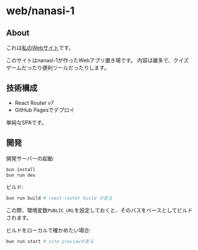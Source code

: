 # web/nanasi-1

## About
これは[私のWebサイト](https://nanasi-1.github.io/web)です。

このサイトはnanasi-1が作ったWebアプリ置き場です。
内容は雑多で、クイズゲームだったり便利ツールだったりします。

## 技術構成
- React Router v7
- GitHub Pagesでデプロイ

単純なSPAです。

## 開発

開発サーバーの起動:
```sh
bun install
bun run dev
```

ビルド:
```sh
bun run build # react-router build が走る
```

この際、環境変数`PUBLIC_URL`を設定しておくと、そのパスをベースとしてビルドされます。

ビルドをローカルで確かめたい場合:

```sh
bun run start # vite previewが走る
```